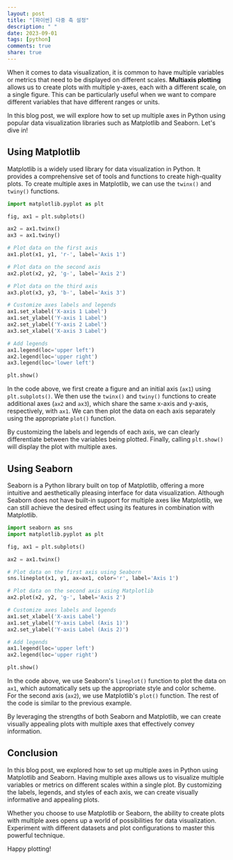 ```yaml
---
layout: post
title: "[파이썬] 다중 축 설정"
description: " "
date: 2023-09-01
tags: [python]
comments: true
share: true
---
```


When it comes to data visualization, it is common to have multiple variables or metrics that need to be displayed on different scales. **Multiaxis plotting** allows us to create plots with multiple y-axes, each with a different scale, on a single figure. This can be particularly useful when we want to compare different variables that have different ranges or units.

In this blog post, we will explore how to set up multiple axes in Python using popular data visualization libraries such as Matplotlib and Seaborn. Let's dive in!

## Using Matplotlib

Matplotlib is a widely used library for data visualization in Python. It provides a comprehensive set of tools and functions to create high-quality plots. To create multiple axes in Matplotlib, we can use the `twinx()` and `twiny()` functions.

```python
import matplotlib.pyplot as plt

fig, ax1 = plt.subplots()

ax2 = ax1.twinx()
ax3 = ax1.twiny()

# Plot data on the first axis
ax1.plot(x1, y1, 'r-', label='Axis 1')

# Plot data on the second axis
ax2.plot(x2, y2, 'g-', label='Axis 2')

# Plot data on the third axis
ax3.plot(x3, y3, 'b-', label='Axis 3')

# Customize axes labels and legends
ax1.set_xlabel('X-axis 1 Label')
ax1.set_ylabel('Y-axis 1 Label')
ax2.set_ylabel('Y-axis 2 Label')
ax3.set_xlabel('X-axis 3 Label')

# Add legends
ax1.legend(loc='upper left')
ax2.legend(loc='upper right')
ax3.legend(loc='lower left')

plt.show()
```

In the code above, we first create a figure and an initial axis (`ax1`) using `plt.subplots()`. We then use the `twinx()` and `twiny()` functions to create additional axes (`ax2` and `ax3`), which share the same x-axis and y-axis, respectively, with `ax1`. We can then plot the data on each axis separately using the appropriate `plot()` function.

By customizing the labels and legends of each axis, we can clearly differentiate between the variables being plotted. Finally, calling `plt.show()` will display the plot with multiple axes.

## Using Seaborn

Seaborn is a Python library built on top of Matplotlib, offering a more intuitive and aesthetically pleasing interface for data visualization. Although Seaborn does not have built-in support for multiple axes like Matplotlib, we can still achieve the desired effect using its features in combination with Matplotlib.

```python
import seaborn as sns
import matplotlib.pyplot as plt

fig, ax1 = plt.subplots()

ax2 = ax1.twinx()

# Plot data on the first axis using Seaborn
sns.lineplot(x1, y1, ax=ax1, color='r', label='Axis 1')

# Plot data on the second axis using Matplotlib
ax2.plot(x2, y2, 'g-', label='Axis 2')

# Customize axes labels and legends
ax1.set_xlabel('X-axis Label')
ax1.set_ylabel('Y-axis Label (Axis 1)')
ax2.set_ylabel('Y-axis Label (Axis 2)')

# Add legends
ax1.legend(loc='upper left')
ax2.legend(loc='upper right')

plt.show()
```

In the code above, we use Seaborn's `lineplot()` function to plot the data on `ax1`, which automatically sets up the appropriate style and color scheme. For the second axis (`ax2`), we use Matplotlib's `plot()` function. The rest of the code is similar to the previous example.

By leveraging the strengths of both Seaborn and Matplotlib, we can create visually appealing plots with multiple axes that effectively convey information.

## Conclusion

In this blog post, we explored how to set up multiple axes in Python using Matplotlib and Seaborn. Having multiple axes allows us to visualize multiple variables or metrics on different scales within a single plot. By customizing the labels, legends, and styles of each axis, we can create visually informative and appealing plots.

Whether you choose to use Matplotlib or Seaborn, the ability to create plots with multiple axes opens up a world of possibilities for data visualization. Experiment with different datasets and plot configurations to master this powerful technique.

Happy plotting!
